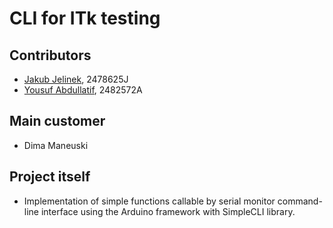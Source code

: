 # CLI for ITk testing

## Contributors
- [Jakub Jelinek](https://stgit.dcs.gla.ac.uk/2478625j), 2478625J
- [Yousuf Abdullatif](https://stgit.dcs.gla.ac.uk/2482572a), 2482572A

## Main customer
- Dima Maneuski


## Project itself
- Implementation of simple functions callable by serial monitor command-line interface using the Arduino framework with SimpleCLI library.
